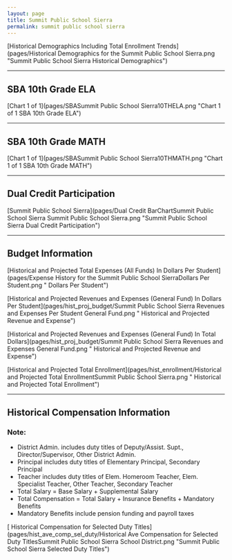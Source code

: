 ```yaml
---
layout: page
title: Summit Public School Sierra
permalink: summit public school sierra
---
```



[Historical Demographics Including Total Enrollment Trends](pages/Historical Demographics for the Summit Public School Sierra.png "Summit Public School Sierra Historical Demographics")

___

## SBA 10th Grade ELA

[Chart 1 of 1](pages/SBASummit Public School Sierra10THELA.png "Chart 1 of 1 SBA 10th Grade ELA")


___

## SBA 10th Grade MATH

[Chart 1 of 1](pages/SBASummit Public School Sierra10THMATH.png "Chart 1 of 1 SBA 10th Grade MATH")


___

## Dual Credit Participation

[Summit Public School Sierra](pages/Dual Credit BarChartSummit Public School Sierra Summit Public School Sierra.png "Summit Public School Sierra Dual Credit Participation")


___

## Budget Information

[Historical and Projected Total Expenses (All Funds) In Dollars Per Student](pages/Expense History for the Summit Public School SierraDollars Per Student.png " Dollars Per Student")

[Historical and Projected Revenues and Expenses (General Fund) In Dollars Per Student](pages/hist_proj_budget/Summit Public School Sierra Revenues and Expenses Per Student General Fund.png " Historical and Projected Revenue and Expense")

[Historical and Projected Revenues and Expenses (General Fund) In Total Dollars](pages/hist_proj_budget/Summit Public School Sierra Revenues and Expenses General Fund.png " Historical and Projected Revenue and Expense")

[Historical and Projected Total Enrollment](pages/hist_enrollment/Historical and Projected Total EnrollmentSummit Public School Sierra.png " Historical and Projected Total Enrollment")


___

## Historical Compensation Information
### Note:
- District Admin. includes duty titles of Deputy/Assist. Supt., Director/Supervisor, Other District Admin.
- Principal includes duty titles of Elementary Principal, Secondary Principal
- Teacher includes duty titles of Elem. Homeroom Teacher, Elem. Specialist Teacher, Other Teacher, Secondary Teacher
- Total Salary = Base Salary + Supplemental Salary
- Total Compensation = Total Salary + Insurance Benefits + Mandatory Benefits
- Mandatory Benefits include pension funding and payroll taxes

[ Historical Compensation for Selected Duty Titles](pages/hist_ave_comp_sel_duty/Historical Ave Compensation for Selected Duty TitlesSummit Public School Sierra School District.png "Summit Public School Sierra Selected Duty Titles")

